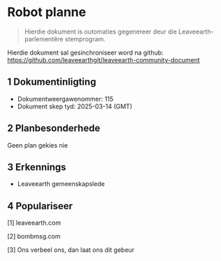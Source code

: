 # Robot planne

>Hierdie dokument is outomaties gegenereer deur die Leaveearth-parlementêre stemprogram.

Hierdie dokument sal gesinchroniseer word na github: https://github.com/leaveearthgit/leaveearth-community-document

## 1 Dokumentinligting

- Dokumentweergawenommer: 115
- Dokument skep tyd: 2025-03-14 (GMT)

## 2 Planbesonderhede

Geen plan gekies nie

## 3 Erkennings
* Leaveearth gemeenskapslede

## 4 Populariseer
[1] leaveearth.com

[2] bombmsg.com

[3] Ons verbeel ons, dan laat ons dit gebeur